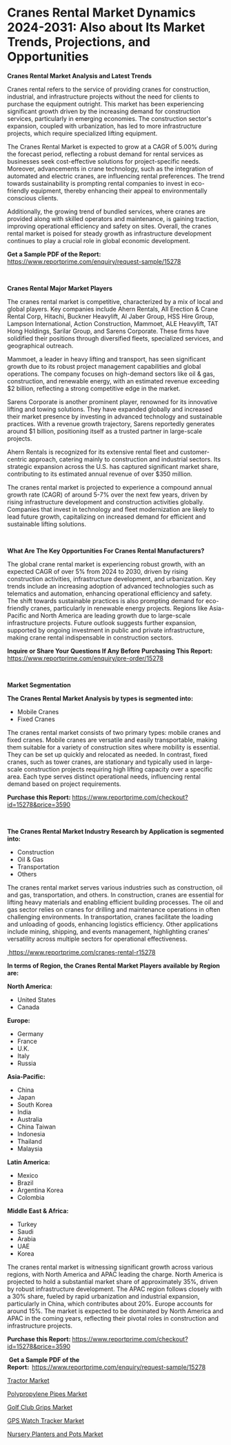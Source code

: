<p><h1>Cranes Rental Market Dynamics 2024-2031: Also about Its Market Trends, Projections, and Opportunities</h1></p><p><strong>Cranes Rental Market Analysis and Latest Trends</strong></p>
<p><p>Cranes rental refers to the service of providing cranes for construction, industrial, and infrastructure projects without the need for clients to purchase the equipment outright. This market has been experiencing significant growth driven by the increasing demand for construction services, particularly in emerging economies. The construction sector's expansion, coupled with urbanization, has led to more infrastructure projects, which require specialized lifting equipment.</p><p>The Cranes Rental Market is expected to grow at a CAGR of 5.00% during the forecast period, reflecting a robust demand for rental services as businesses seek cost-effective solutions for project-specific needs. Moreover, advancements in crane technology, such as the integration of automated and electric cranes, are influencing rental preferences. The trend towards sustainability is prompting rental companies to invest in eco-friendly equipment, thereby enhancing their appeal to environmentally conscious clients.</p><p>Additionally, the growing trend of bundled services, where cranes are provided along with skilled operators and maintenance, is gaining traction, improving operational efficiency and safety on sites. Overall, the cranes rental market is poised for steady growth as infrastructure development continues to play a crucial role in global economic development.</p></p>
<p><strong>Get a Sample PDF of the Report:&nbsp;</strong> <a href="https://www.reportprime.com/enquiry/request-sample/15278?utm_campaign=1949&utm_medium=2&utm_source=Github&utm_content=ia&utm_term=25122024&utm_id=cranes-rental">https://www.reportprime.com/enquiry/request-sample/15278</a></p>
<p>&nbsp;</p>
<p><strong>Cranes Rental Major Market Players</strong></p>
<p><p>The cranes rental market is competitive, characterized by a mix of local and global players. Key companies include Ahern Rentals, All Erection & Crane Rental Corp, Hitachi, Buckner Heavylift, Al Jaber Group, HSS Hire Group, Lampson International, Action Construction, Mammoet, ALE Heavylift, TAT Hong Holdings, Sarilar Group, and Sarens Corporate. These firms have solidified their positions through diversified fleets, specialized services, and geographical outreach.</p><p>Mammoet, a leader in heavy lifting and transport, has seen significant growth due to its robust project management capabilities and global operations. The company focuses on high-demand sectors like oil & gas, construction, and renewable energy, with an estimated revenue exceeding $2 billion, reflecting a strong competitive edge in the market.</p><p>Sarens Corporate is another prominent player, renowned for its innovative lifting and towing solutions. They have expanded globally and increased their market presence by investing in advanced technology and sustainable practices. With a revenue growth trajectory, Sarens reportedly generates around $1 billion, positioning itself as a trusted partner in large-scale projects.</p><p>Ahern Rentals is recognized for its extensive rental fleet and customer-centric approach, catering mainly to construction and industrial sectors. Its strategic expansion across the U.S. has captured significant market share, contributing to its estimated annual revenue of over $350 million.</p><p>The cranes rental market is projected to experience a compound annual growth rate (CAGR) of around 5-7% over the next few years, driven by rising infrastructure development and construction activities globally. Companies that invest in technology and fleet modernization are likely to lead future growth, capitalizing on increased demand for efficient and sustainable lifting solutions.</p></p>
<p>&nbsp;</p>
<p><strong>What Are The Key Opportunities For Cranes Rental Manufacturers?</strong></p>
<p><p>The global crane rental market is experiencing robust growth, with an expected CAGR of over 5% from 2024 to 2030, driven by rising construction activities, infrastructure development, and urbanization. Key trends include an increasing adoption of advanced technologies such as telematics and automation, enhancing operational efficiency and safety. The shift towards sustainable practices is also prompting demand for eco-friendly cranes, particularly in renewable energy projects. Regions like Asia-Pacific and North America are leading growth due to large-scale infrastructure projects. Future outlook suggests further expansion, supported by ongoing investment in public and private infrastructure, making crane rental indispensable in construction sectors.</p></p>
<p><strong>Inquire or Share Your Questions If Any Before Purchasing This Report:</strong> <a href="https://www.reportprime.com/enquiry/pre-order/15278?utm_campaign=1949&utm_medium=2&utm_source=Github&utm_content=ia&utm_term=25122024&utm_id=cranes-rental">https://www.reportprime.com/enquiry/pre-order/15278</a></p>
<p>&nbsp;</p>
<p><strong>Market Segmentation</strong></p>
<p><strong>The Cranes Rental Market Analysis by types is segmented into:</strong></p>
<p><ul><li>Mobile Cranes</li><li>Fixed Cranes</li></ul></p>
<p><p>The cranes rental market consists of two primary types: mobile cranes and fixed cranes. Mobile cranes are versatile and easily transportable, making them suitable for a variety of construction sites where mobility is essential. They can be set up quickly and relocated as needed. In contrast, fixed cranes, such as tower cranes, are stationary and typically used in large-scale construction projects requiring high lifting capacity over a specific area. Each type serves distinct operational needs, influencing rental demand based on project requirements.</p></p>
<p><strong>Purchase this Report:&nbsp;</strong><a href="https://www.reportprime.com/checkout?id=15278&price=3590&utm_campaign=1949&utm_medium=2&utm_source=Github&utm_content=ia&utm_term=25122024&utm_id=cranes-rental">https://www.reportprime.com/checkout?id=15278&price=3590</a></p>
<p>&nbsp;</p>
<p><strong>The Cranes Rental Market Industry Research by Application is segmented into:</strong></p>
<p><ul><li>Construction</li><li>Oil & Gas</li><li>Transportation</li><li>Others</li></ul></p>
<p><p>The cranes rental market serves various industries such as construction, oil and gas, transportation, and others. In construction, cranes are essential for lifting heavy materials and enabling efficient building processes. The oil and gas sector relies on cranes for drilling and maintenance operations in often challenging environments. In transportation, cranes facilitate the loading and unloading of goods, enhancing logistics efficiency. Other applications include mining, shipping, and events management, highlighting cranes' versatility across multiple sectors for operational effectiveness.</p></p>
<p><a href="https://www.reportprime.com/cranes-rental-r15278?utm_campaign=1949&utm_medium=2&utm_source=Github&utm_content=ia&utm_term=25122024&utm_id=cranes-rental">&nbsp;https://www.reportprime.com/cranes-rental-r15278</a></p>
<p><strong>In terms of Region, the Cranes Rental Market Players available by Region are:</strong></p>
<p>
    <p> <strong> North America: </strong>
        <ul>
            <li>United States</li>
            <li>Canada</li>
        </ul>
        </p> 
    <p> <strong> Europe: </strong>
        <ul>
            <li>Germany</li>
            <li>France</li>
            <li>U.K.</li>
            <li>Italy</li>
            <li>Russia</li>
        </ul>
        </p> 
    <p> <strong> Asia-Pacific: </strong>
        <ul>
            <li>China</li>
            <li>Japan</li>
            <li>South Korea</li>
            <li>India</li>
            <li>Australia</li>
            <li>China Taiwan</li>
            <li>Indonesia</li>
            <li>Thailand</li>
            <li>Malaysia</li>
        </ul>
        </p> 
    <p> <strong> Latin America: </strong>
        <ul>
            <li>Mexico</li>
            <li>Brazil</li>
            <li>Argentina Korea</li>
            <li>Colombia</li>
        </ul>
        </p> 
    <p> <strong> Middle East & Africa: </strong>
        <ul>
            <li>Turkey</li>
            <li>Saudi</li>
            <li>Arabia</li>
            <li>UAE</li>
            <li>Korea</li>
        </ul>
    </p>
    </p>
<p><p>The cranes rental market is witnessing significant growth across various regions, with North America and APAC leading the charge. North America is projected to hold a substantial market share of approximately 35%, driven by robust infrastructure development. The APAC region follows closely with a 30% share, fueled by rapid urbanization and industrial expansion, particularly in China, which contributes about 20%. Europe accounts for around 15%. The market is expected to be dominated by North America and APAC in the coming years, reflecting their pivotal roles in construction and infrastructure projects.</p></p>
<p><strong>Purchase this Report: </strong><a href="https://www.reportprime.com/checkout?id=15278&price=3590&utm_campaign=1949&utm_medium=2&utm_source=Github&utm_content=ia&utm_term=25122024&utm_id=cranes-rental">https://www.reportprime.com/checkout?id=15278&price=3590</a></p>
<p>&nbsp;<strong>Get a Sample PDF of the Report:&nbsp;&nbsp;</strong><a href="https://www.reportprime.com/enquiry/request-sample/15278?utm_campaign=1949&utm_medium=2&utm_source=Github&utm_content=ia&utm_term=25122024&utm_id=cranes-rental">https://www.reportprime.com/enquiry/request-sample/15278</a></p>
<p><strong></strong></p>
<p><p><a href="https://www.linkedin.com/pulse/informative-market-analysis-tractor-estimated-cagr-114-from-2024-2031-cpcce?utm_campaign=1949&utm_medium=2&utm_source=Github&utm_content=ia&utm_term=25122024&utm_id=cranes-rental">Tractor Market</a></p><p><a href="https://www.linkedin.com/pulse/p-factrackr-ho6he?utm_campaign=1949&utm_medium=2&utm_source=Github&utm_content=ia&utm_term=25122024&utm_id=cranes-rental">Polypropylene Pipes Market</a></p><p><a href="https://www.linkedin.com/pulse/f-my-mkt-intel-xkfif?utm_campaign=1949&utm_medium=2&utm_source=Github&utm_content=ia&utm_term=25122024&utm_id=cranes-rental">Golf Club Grips Market</a></p><p><a href="https://www.linkedin.com/pulse/significant-growth-expected-gps-watch-tracker-market-projected-wjn0f?utm_campaign=1949&utm_medium=2&utm_source=Github&utm_content=ia&utm_term=25122024&utm_id=cranes-rental">GPS Watch Tracker Market</a></p><p><a href="https://www.linkedin.com/pulse/projected-growth-nursery-planters-pots-market-anticipating-pp0tf?utm_campaign=1949&utm_medium=2&utm_source=Github&utm_content=ia&utm_term=25122024&utm_id=cranes-rental">Nursery Planters and Pots Market</a></p></p>